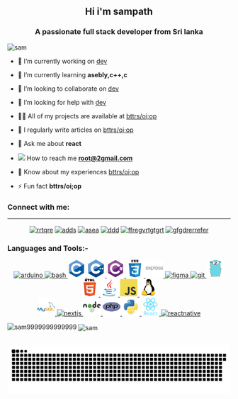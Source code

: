 ## <p align="center">Hi i'm sampath</p>

<h3 align="center">A passionate full stack developer from Sri lanka</h3>

<p align="left"> <img src="https://komarev.com/ghpvc/?username=sam&label=Profile%20views&color=0e75b6&style=flat" alt="sam" /> </p>


- 🔭 I’m currently working on [dev](dexgst)

- 🌱 I’m currently learning **asebly,c++,c**

- 👯 I’m looking to collaborate on [dev](dexgst)

- 🤝 I’m looking for help with [dev](dexgst)

- 👨‍💻 All of my projects are available at [bttrs/oi;op](bttrs/oi;op)

- 📝 I regularly write articles on [bttrs/oi;op](bttrs/oi;op)

- 💬 Ask me about **react**

- <img width="12px" higth="auto"   src="https://github.com/sam9999999999999/skill-icon-/blob/main/icons/Gmail-Light.svg"> How to reach me **root@2gmail.com**

- 📄 Know about my experiences [bttrs/oi;op](bttrs/oi;op)

- ⚡ Fun fact **bttrs/oi;op**

<h3 align="left">Connect with me:</h3>
<hr>
<p align="center">
<a href="https://dev.to/rrtqre" target="blank"><img align="center" src="https://raw.githubusercontent.com/rahuldkjain/github-profile-readme-generator/master/src/images/icons/Social/devto.svg" alt="rrtqre" height="30" width="40" /></a>
<a href="https://linkedin.com/in/adds" target="blank"><img align="center" src="https://raw.githubusercontent.com/rahuldkjain/github-profile-readme-generator/master/src/images/icons/Social/linked-in-alt.svg" alt="adds" height="30" width="40" /></a>
<a href="https://fb.com/asea" target="blank"><img align="center" src="https://raw.githubusercontent.com/rahuldkjain/github-profile-readme-generator/master/src/images/icons/Social/facebook.svg" alt="asea" height="30" width="40" /></a>
<a href="https://www.youtube.com/c/ddd" target="blank"><img align="center" src="https://raw.githubusercontent.com/rahuldkjain/github-profile-readme-generator/master/src/images/icons/Social/youtube.svg" alt="ddd" height="30" width="40" /></a>
<a href="https://www.hackerrank.com/ffregvrtgtgrt" target="blank"><img align="center" src="https://raw.githubusercontent.com/rahuldkjain/github-profile-readme-generator/master/src/images/icons/Social/hackerrank.svg" alt="ffregvrtgtgrt" height="30" width="40" /></a>
<a href="https://discord.gg/gfgdrerrefer" target="blank"><img align="center" src="https://raw.githubusercontent.com/rahuldkjain/github-profile-readme-generator/master/src/images/icons/Social/discord.svg" alt="gfgdrerrefer" height="30" width="40" /></a>
</p>

<h3 align="left">Languages and Tools:- </h3>
<p align="center"> <a href="https://www.arduino.cc/" target="_blank" rel="noreferrer"> <img src="https://cdn.worldvectorlogo.com/logos/arduino-1.svg" alt="arduino" width="40" height="40"/> </a> <a href="https://www.gnu.org/software/bash/" target="_blank" rel="noreferrer"> <img src="https://www.vectorlogo.zone/logos/gnu_bash/gnu_bash-icon.svg" alt="bash" width="40" height="40"/> </a> <a href="https://www.cprogramming.com/" target="_blank" rel="noreferrer"> <img src="https://raw.githubusercontent.com/devicons/devicon/master/icons/c/c-original.svg" alt="c" width="40" height="40"/> </a> <a href="https://www.w3schools.com/cpp/" target="_blank" rel="noreferrer"> <img src="https://raw.githubusercontent.com/devicons/devicon/master/icons/cplusplus/cplusplus-original.svg" alt="cplusplus" width="40" height="40"/> </a> <a href="https://www.w3schools.com/cs/" target="_blank" rel="noreferrer"> <img src="https://raw.githubusercontent.com/devicons/devicon/master/icons/csharp/csharp-original.svg" alt="csharp" width="40" height="40"/> </a> <a href="https://www.w3schools.com/css/" target="_blank" rel="noreferrer"> <img src="https://raw.githubusercontent.com/devicons/devicon/master/icons/css3/css3-original-wordmark.svg" alt="css3" width="40" height="40"/> </a> <a href="https://expressjs.com" target="_blank" rel="noreferrer"> <img src="https://raw.githubusercontent.com/devicons/devicon/master/icons/express/express-original-wordmark.svg" alt="express" width="40" height="40"/> </a> <a href="https://www.figma.com/" target="_blank" rel="noreferrer"> <img src="https://www.vectorlogo.zone/logos/figma/figma-icon.svg" alt="figma" width="40" height="40"/> </a> <a href="https://git-scm.com/" target="_blank" rel="noreferrer"> <img src="https://www.vectorlogo.zone/logos/git-scm/git-scm-icon.svg" alt="git" width="40" height="40"/> </a> <a href="https://golang.org" target="_blank" rel="noreferrer"> <img src="https://raw.githubusercontent.com/devicons/devicon/master/icons/go/go-original.svg" alt="go" width="40" height="40"/> </a> <a href="https://www.w3.org/html/" target="_blank" rel="noreferrer"> <img src="https://raw.githubusercontent.com/devicons/devicon/master/icons/html5/html5-original-wordmark.svg" alt="html5" width="40" height="40"/> </a> <a href="https://www.java.com" target="_blank" rel="noreferrer"> <img src="https://raw.githubusercontent.com/devicons/devicon/master/icons/java/java-original.svg" alt="java" width="40" height="40"/> </a> <a href="https://developer.mozilla.org/en-US/docs/Web/JavaScript" target="_blank" rel="noreferrer"> <img src="https://raw.githubusercontent.com/devicons/devicon/master/icons/javascript/javascript-original.svg" alt="javascript" width="40" height="40"/> </a> <a href="https://www.linux.org/" target="_blank" rel="noreferrer"> <img src="https://raw.githubusercontent.com/devicons/devicon/master/icons/linux/linux-original.svg" alt="linux" width="40" height="40"/> </a> <a href="https://www.mysql.com/" target="_blank" rel="noreferrer"> <br><img src="https://raw.githubusercontent.com/devicons/devicon/master/icons/mysql/mysql-original-wordmark.svg" alt="mysql" width="40" height="40"/> </a> <a href="https://nextjs.org/" target="_blank" rel="noreferrer"> <img src="https://cdn.worldvectorlogo.com/logos/nextjs-2.svg" alt="nextjs" width="40" height="40"/> </a> <a href="https://nodejs.org" target="_blank" rel="noreferrer"> <img src="https://raw.githubusercontent.com/devicons/devicon/master/icons/nodejs/nodejs-original-wordmark.svg" alt="nodejs" width="40" height="40"/> </a> <a href="https://www.php.net" target="_blank" rel="noreferrer"> <img src="https://raw.githubusercontent.com/devicons/devicon/master/icons/php/php-original.svg" alt="php" width="40" height="40"/> </a> <a href="https://www.python.org" target="_blank" rel="noreferrer"> <img src="https://raw.githubusercontent.com/devicons/devicon/master/icons/python/python-original.svg" alt="python" width="40" height="40"/> </a> <a href="https://reactjs.org/" target="_blank" rel="noreferrer"> <img src="https://raw.githubusercontent.com/devicons/devicon/master/icons/react/react-original-wordmark.svg" alt="react" width="40" height="40"/> </a> <a href="https://reactnative.dev/" target="_blank" rel="noreferrer"> <img src="https://reactnative.dev/img/header_logo.svg" alt="reactnative" width="40" height="40"/> </a> </p>

<p><img align="left" src="https://github-readme-stats.vercel.app/api/top-langs?username=sam9999999999999&show_icons=true&locale=en&layout=compact" alt="sam9999999999999" /></p>

<p>&nbsp;<img align="center" src="https://github-readme-stats.vercel.app/api?username=sam9999999999999&show_icons=true&locale=en" alt="sam" /></p>


<!--sneky game-->
  <picture>
  <source media="(prefers-color-scheme: dark)" srcset="https://raw.githubusercontent.com/sam9999999999999/sam9999999999999/output/github-snake-dark.svg" />
  <source media="(prefers-color-scheme: light)" srcset="https://raw.githubusercontent.com/sam9999999999999/sam9999999999999/output/github-snake.svg" />
  <img alt="github-snake" src="https://raw.githubusercontent.com/sam9999999999999/sam9999999999999/output/github-snake.svg" />
</picture>
